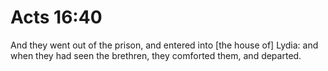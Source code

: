 # Acts 16:40

And they went out of the prison, and entered into [the house of] Lydia: and when they had seen the brethren, they comforted them, and departed.